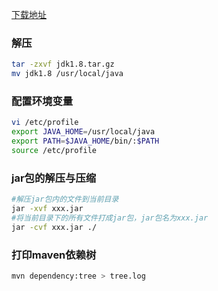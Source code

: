 
[下载地址](https://www.oracle.com/java/technologies/javase/javase-jdk8-downloads.html) 


### 解压
```bash
tar -zxvf jdk1.8.tar.gz
mv jdk1.8 /usr/local/java
```

### 配置环境变量
```bash
vi /etc/profile
export JAVA_HOME=/usr/local/java
export PATH=$JAVA_HOME/bin/:$PATH
source /etc/profile
```

### jar包的解压与压缩

```bash
#解压jar包内的文件到当前目录
jar -xvf xxx.jar 
#将当前目录下的所有文件打成jar包，jar包名为xxx.jar
jar -cvf xxx.jar ./
```
### 打印maven依赖树
```bash
mvn dependency:tree > tree.log
```